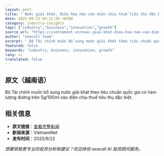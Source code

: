 ```yaml
---
layout: post
title: " Nước giải khát, điều hòa nào vào diện chịu thuế tiêu thụ đặc biệt? "
date: 2025-09-23 03:21:56 +0700
category: industry-insights
tags: ["industry","business","innovation","growth"]
source_url: "https://vietnamnet.vn/nuoc-giai-khat-dieu-hoa-nao-vao-dien-chiu-thue-tieu-thu-dac-biet-2445093.html"
author: "seacall Team"
excerpt: " Bộ Tài chính muốn bổ sung nước giải khát theo tiêu chuẩn quốc gia có hàm lượng đường trên 5g/100ml vào diện chịu thuế tiêu thụ đặc biệt...."
featured: false
keywords: "industry, business, innovation, growth"
lang: vi
translated: false
---
```


## 原文（越南语）

 Bộ Tài chính muốn bổ sung nước giải khát theo tiêu chuẩn quốc gia có hàm lượng đường trên 5g/100ml vào diện chịu thuế tiêu thụ đặc biệt.

## 相关信息

- **原文链接**：[查看完整新闻](https://vietnamnet.vn/nuoc-giai-khat-dieu-hoa-nao-vao-dien-chiu-thue-tieu-thu-dac-biet-2445093.html)
- **新闻来源**：VietnamNet
- **发布时间**：2025/9/22

*想要获取更专业的投资分析和建议？欢迎体验 seacall AI 投资顾问服务。*